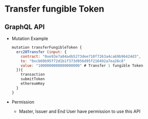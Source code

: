 
# Transfer fungible Token

## GraphQL API

- Mutation Example
  ```javascript
  mutation transferFungibleToken {
    erc20Transfer (input: {
      contract: "0xe93e7a04a4b5273dee710f7263a4ca69b96424d3",
      to: "0xcb69b95f72d1b1f373d956d95f216492a7ea26c8"
      value: "1000000000000000000" # Transfer 1 fungible Token
    }){
      transaction
      submitToken
      ethereumKey
    }
  }
  ```

- Permission
  - Master, Issuer and End User have permission to use this API